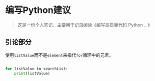 # 编写Python建议

> 这是一份个人笔记，主要用于记录阅读《编写高质量代码 Python .. 》

## 引论部分

使用`listValue`而不是`element`来指代`for`循环中的元素。

```python

for listValue in searchList:
    print(listValue)

```
